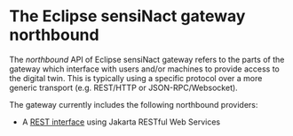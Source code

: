 # The Eclipse sensiNact gateway northbound

The *northbound* API of Eclipse sensiNact gateway refers to the parts of the gateway which interface with users and/or machines to provide access to the digital twin. This is typically using a specific protocol over a more generic transport (e.g. REST/HTTP or JSON-RPC/Websocket).

The gateway currently includes the following northbound providers:

* A [REST interface](RestDataAccess.md) using Jakarta RESTful Web Services
